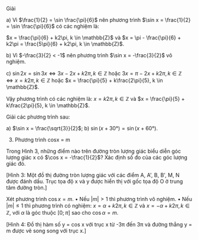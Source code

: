 Giải

a) Vì $\frac{1}{2} = \sin \frac{\pi}{6}$ nên phương trình $\sin x = \frac{1}{2} = \sin \frac{\pi}{6}$ có các nghiệm là:

$x = \frac{\pi}{6} + k2\pi, k \in \mathbb{Z}$ và $x = \pi - \frac{\pi}{6} + k2\pi = \frac{5\pi}{6} + k2\pi, k \in \mathbb{Z}$.

b) Vì $-\frac{3}{2} < -1$ nên phương trình $\sin x = -\frac{3}{2}$ vô nghiệm.

c) $\sin 2x = \sin 3x \Leftrightarrow 3x - 2x + k2\pi, k \in \mathbb{Z}$ hoặc $3x = \pi - 2x + k2\pi, k \in \mathbb{Z}$
                $\Leftrightarrow x = k2\pi, k \in \mathbb{Z}$ hoặc $x = \frac{\pi}{5} + k\frac{2\pi}{5}, k \in \mathbb{Z}$.

Vậy phương trình có các nghiệm là: $x = k2\pi, k \in \mathbb{Z}$ và $x = \frac{\pi}{5} + k\frac{2\pi}{5}, k \in \mathbb{Z}$.

Giải các phương trình sau:

a) $\sin x = \frac{\sqrt{3}}{2}$;        b) $\sin(x + 30°) = \sin(x + 60°)$.

3. Phương trình cosx = m

Trong Hình 3, những điểm nào trên đường tròn lượng giác biểu diễn góc lượng giác x có $\cos x = -\frac{1}{2}$? Xác định số đo của các góc lượng giác đó.

[Hình 3: Một đồ thị đường tròn lượng giác với các điểm A, A', B, B', M, N được đánh dấu. Trục tọa độ x và y được hiển thị với gốc tọa độ O ở trung tâm đường tròn.]

Xét phương trình $\cos x = m$.
• Nếu $|m| > 1$ thì phương trình vô nghiệm.
• Nếu $|m| \leq 1$ thì phương trình có nghiệm:
    $x = \alpha + k2\pi, k \in \mathbb{Z}$
    và $x = -\alpha + k2\pi, k \in \mathbb{Z}$,
với $\alpha$ là góc thuộc $[0; \pi]$ sao cho $\cos \alpha = m$.

[Hình 4: Đồ thị hàm số y = cos x với trục x từ -3π đến 3π và đường thẳng y = m được vẽ song song với trục x.]